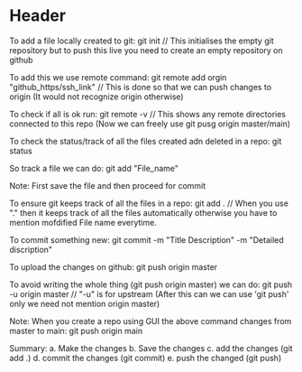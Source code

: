 # Header

To add a file locally created to git:
git init  // This initialises the empty git repository but to push this live 
             you need to create an empty repository on github

To add this we use remote command:
git remote add orgin "github_https/ssh_link"    // This is done so that we can push changes to origin 
                                                   (It would not recognize origin otherwise)

To check if all is ok run:
git remote -v       // This shows any remote directories connected to this repo
                       (Now we can freely use git pusg origin master/main)


To check the status/track of all the files created adn deleted in a repo: 
git status

So track a file we can do: 
git add "File_name"

Note: First save the file and then proceed for commit

To ensure git keeps track of all the files in a repo:
git add .   // When you use "." then it keeps track of all the files automatically 
               otherwise you have to mention mofdified File name everytime.

To commit something new:
git commit -m "Title Description" -m "Detailed discription"

To upload the changes on github:
git push origin master

To avoid writing the whole thing (git push origin master) we can do:
git push -u origin master       // "-u" is for upstream
                                   (After this can we can use 'git push' only we need not mention origin master)


Note: When you create a repo using GUI the above command changes from master to main:
      git push origin main


Summary: 
a. Make the changes
b. Save the changes
c. add the changes (git add .)
d. commit the changes (git commit)
e. push the changed (git push)




